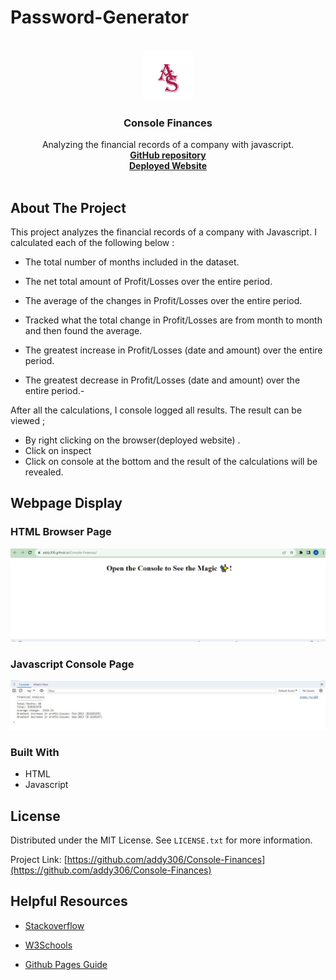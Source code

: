 # Password-Generator

<!-- Developer Signature and github details -->
<br />
<div align="center">
  <a href="https://github.com/addy306/Console-Finances">
    <img src="images/AS-logo.png" alt="Logo" width="80" height="80">
  </a>

<h3 align="center">Console Finances</h3>

  <p align="center">
    Analyzing the financial records of a company with javascript.  
    <br />
    <a href="https://github.com/addy306/Console-Finances"><strong>GitHub repository</strong></a>
    <br />
    <a href="https://addy306.github.io/Console-Finances/"><strong>Deployed Website</strong></a>
    <br />
    <br />
    
  </p>
</div>


<!-- ABOUT THE PROJECT -->
## About The Project

This project analyzes the financial records of a company with Javascript. 
I calculated each of the following below :

- The total number of months included in the dataset.

- The net total amount of Profit/Losses over the entire period.

- The average of the changes in Profit/Losses over the entire period.

- Tracked what the total change in Profit/Losses are from month to month and then found the average.

- The greatest increase in Profit/Losses (date and amount) over the entire period.

- The greatest decrease in Profit/Losses (date and amount) over the entire period.-

After all the calculations, I console logged all results. The result can be viewed ;
- By right clicking on the browser(deployed website) .
- Click on inspect
- Click on console at the bottom and the result of the calculations will be revealed.


## Webpage Display

### HTML Browser Page
![Screenshot of Webpage](./images/html-browser-view.JPG)

### Javascript Console Page
![Screenshot of Webpage](./images/js-console-view.JPG)
### Built With

* HTML
* Javascript

<!-- LICENSE -->
## License

Distributed under the MIT License. See `LICENSE.txt` for more information.




Project Link: [https://github.com/addy306/Console-Finances](https://github.com/addy306/Console-Finances)

## Helpful Resources
- [Stackoverflow](https://stackoverflow.com/)

- [W3Schools](https://www.w3schools.com/js/DEFAULT.asp)

- [Github Pages Guide](https://pages.github.com/)



